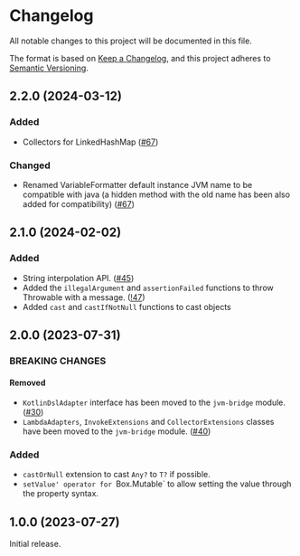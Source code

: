 # Changelog

All notable changes to this project will be documented in this file.

The format is based on [Keep a Changelog](https://keepachangelog.com/en/1.1.0/), and this project adheres to
[Semantic Versioning](https://semver.org/spec/v2.0.0.html).

## 2.2.0 (2024-03-12)

### Added
 
- Collectors for LinkedHashMap 
([#67](https://github.com/Black-Kamelia/Sprinkler/pull/67/commits/e546a63e410f96c212ba5c0c7c48b5ccd752c04f))

### Changed

- Renamed VariableFormatter default instance JVM name to be compatible with java (a hidden method with the old name has
been also added for compatibility)
([#67](https://github.com/Black-Kamelia/Sprinkler/pull/67/commits/e546a63e410f96c212ba5c0c7c48b5ccd752c04f))


## 2.1.0 (2024-02-02)

### Added

- String interpolation API. ([#45](https://github.com/Black-Kamelia/Sprinkler/issues/45))
- Added the `illegalArgument` and `assertionFailed` functions to throw Throwable with a message.
([!47](https://github.com/Black-Kamelia/Sprinkler/pull/47))
- Added `cast` and `castIfNotNull` functions to cast objects

## 2.0.0 (2023-07-31)

### BREAKING CHANGES

#### Removed

- `KotlinDslAdapter` interface has been moved to the `jvm-bridge` module.
([#30](https://github.com/Black-Kamelia/Sprinkler/issues/30))
- `LambdaAdapters`, `InvokeExtensions` and `CollectorExtensions` classes have been moved to the `jvm-bridge` module.
([#40](https://github.com/Black-Kamelia/Sprinkler/issues/40))

### Added

- `castOrNull` extension to cast `Any?` to `T?` if possible.
- `setValue' operator for `Box.Mutable` to allow setting the value through the property syntax.

## 1.0.0 (2023-07-27)

Initial release.
